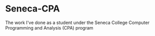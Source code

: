 # Seneca-CPA
The work I've done as a student under the Seneca College Computer Programming and Analysis (CPA) program
